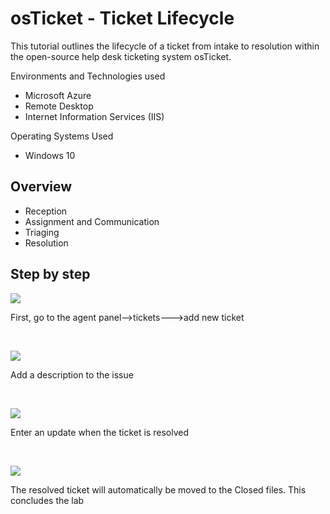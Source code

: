 <h1>osTicket - Ticket Lifecycle</h1>
This tutorial outlines the lifecycle of a ticket from intake to resolution within the open-source help desk ticketing system osTicket.

Environments and Technologies used

- Microsoft Azure
- Remote Desktop
- Internet Information Services (IIS)

Operating Systems Used

- Windows 10

<h2>Overview</h2>

- Reception
- Assignment and Communication
- Triaging
- Resolution

<h2>Step by step</h2>

<p>
<img src="https://i.imgur.com/EvlWUGK.png"/>
</p>
<p>
First, go to the agent panel-->tickets--->add new ticket
</p>
<br />

<p>
<img src="https://i.imgur.com/QDIvPcH.png"/>
</p>
<p>
Add a description to the issue
</p>
<br />

<p>
<img src="https://i.imgur.com/Hgwp2pG.png"/>
</p>
<p>
Enter an update when the ticket is resolved
</p>
<br />

<p>
<img src="https://i.imgur.com/X2aeubT.png"/>
</p>
<p>
The resolved ticket will automatically be moved to the Closed files. This concludes the lab
</p>
<br />
